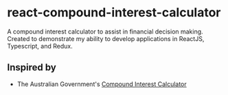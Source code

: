 # react-compound-interest-calculator
A compound interest calculator to assist in financial decision making. Created to demonstrate my ability to develop applications in ReactJS, Typescript, and Redux.

## Inspired by

- The Australian Government's [Compound Interest Calculator](https://moneysmart.gov.au/budgeting/compound-interest-calculator)
